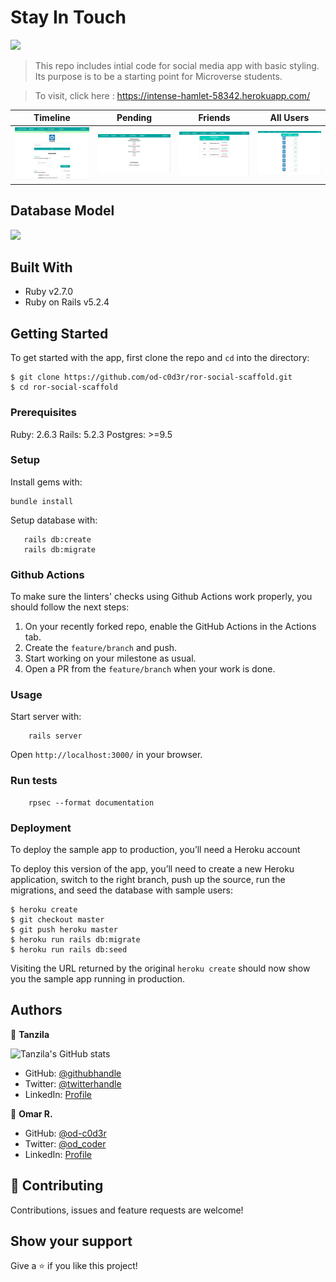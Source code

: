 # Stay In Touch 

![](https://img.shields.io/badge/Microverse-blueviolet)

> This repo includes intial code for social media app with basic styling. Its purpose is to be a starting point for Microverse students.

>  To visit, click here : https://intense-hamlet-58342.herokuapp.com/

| Timeline | Pending | Friends | All Users
| --- | --- | --- | --- |
| ![](docs/timeline.png) | ![](docs/pending.png) | ![](docs/my_friends.png) | ![](docs/all_users.png)

## Database Model

<img src="docs/social-media-erd.png">

## Built With

- Ruby v2.7.0
- Ruby on Rails v5.2.4


## Getting Started


To get started with the app, first clone the repo and `cd` into the directory:

```
$ git clone https://github.com/od-c0d3r/ror-social-scaffold.git
$ cd ror-social-scaffold
```

### Prerequisites

Ruby: 2.6.3
Rails: 5.2.3
Postgres: >=9.5

### Setup

Install gems with:

```
bundle install
```

Setup database with:

```
   rails db:create
   rails db:migrate
```

### Github Actions

To make sure the linters' checks using Github Actions work properly, you should follow the next steps:

1. On your recently forked repo, enable the GitHub Actions in the Actions tab.
2. Create the `feature/branch` and push.
3. Start working on your milestone as usual.
4. Open a PR from the `feature/branch` when your work is done.


### Usage

Start server with:

```
    rails server
```

Open `http://localhost:3000/` in your browser.

### Run tests

```
    rpsec --format documentation
```

### Deployment
To deploy the sample app to production, you’ll need a Heroku account

To deploy this version of the app, you’ll need to create a new Heroku application, switch to the right branch, push up the source, run the migrations, and seed the database with sample users:

```
$ heroku create
$ git checkout master
$ git push heroku master
$ heroku run rails db:migrate
$ heroku run rails db:seed
```

Visiting the URL returned by the original `heroku create` should now show you the sample app running in production. 

## Authors

👤 **Tanzila**

![Tanzila's GitHub stats](https://github-readme-stats.vercel.app/api?username=tanzila-abedin&count_private=true&theme=dark&show_icons=true)

- GitHub: [@githubhandle](https://github.com/tanzila-abedin)
- Twitter: [@twitterhandle](https://twitter.com/TanzilaAbedin)
- LinkedIn: [Profile](https://www.linkedin.com/in/tanzila-abedin-331440b2/)

👤 **Omar R.**


- GitHub: [@od-c0d3r](https://github.com/od-c0d3r)
- Twitter: [@od_coder](https://twitter.com/od_coder)
- LinkedIn: [Profile](https://linkedin.com/in/omarrashad)

## 🤝 Contributing

Contributions, issues and feature requests are welcome!

## Show your support

Give a ⭐️ if you like this project!


